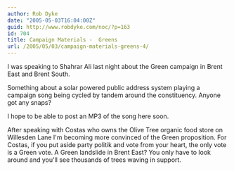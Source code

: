 ```yaml
---
author: Rob Dyke
date: "2005-05-03T16:04:00Z"
guid: http://www.robdyke.com/noc/?p=163
id: 704
title: Campaign Materials -  Greens
url: /2005/05/03/campaign-materials-greens-4/
---
```

I was speaking to Shahrar Ali last night about the Green campaign in Brent East and Brent South.

Something about a solar powered public address system playing a campaign song being cycled by tandem around the constituency. Anyone got any snaps?

I hope to be able to post an MP3 of the song here soon.

After speaking with Costas who owns the Olive Tree organic food store on Willesden Lane I'm becoming more convinced of the Green proposition. For Costas, if you put aside party politik and vote from your heart, the only vote is a Green vote. A Green landslide in Brent East? You only have to look around and you'll see thousands of trees waving in support.